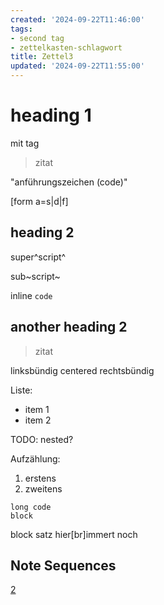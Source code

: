 ```yaml
---
created: '2024-09-22T11:46:00'
tags:
- second tag
- zettelkasten-schlagwort
title: Zettel3
updated: '2024-09-22T11:55:00'
---
```


# heading 1

mit tag

> zitat

"anführungszeichen (code)"

[form a=s|d|f]


## heading 2

super^script^

sub~script~

inline `code`

## another heading 2

> zitat

linksbündig
centered
rechtsbündig

Liste:

* item 1
* item 2

TODO: nested?

Aufzählung:

1. erstens
1. zweitens


```
long code
block
```

block satz hier[br]immert noch

## Note Sequences

[2](<./Zettel 2.md>)